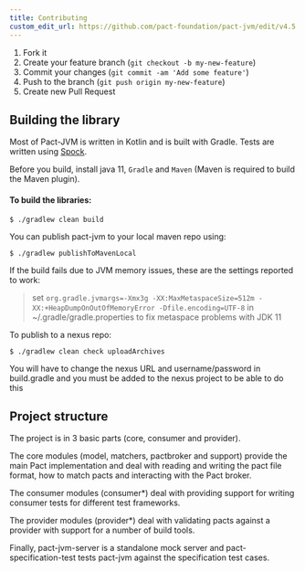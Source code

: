 ```yaml
---
title: Contributing
custom_edit_url: https://github.com/pact-foundation/pact-jvm/edit/v4.5.x/CONTRIBUTING.md
---
```

<!-- This file has been synced from the pact-foundation/pact-jvm repository. Please do not edit it directly. The URL of the source file can be found in the custom_edit_url value above -->

1. Fork it
2. Create your feature branch (`git checkout -b my-new-feature`)
3. Commit your changes (`git commit -am 'Add some feature'`)
4. Push to the branch (`git push origin my-new-feature`)
5. Create new Pull Request

## Building the library

Most of Pact-JVM is written in Kotlin and is built with Gradle. Tests are written using [Spock](https://spockframework.org/).

Before you build, install java 11, `Gradle` and `Maven` (Maven is required to build the Maven plugin).

#### To build the libraries:

    $ ./gradlew clean build

You can publish pact-jvm to your local maven repo using:

    $ ./gradlew publishToMavenLocal

If the build fails due to JVM memory issues, these are the settings reported to work:
>  set `org.gradle.jvmargs=-Xmx3g -XX:MaxMetaspaceSize=512m -XX:+HeapDumpOnOutOfMemoryError -Dfile.encoding=UTF-8` in ~/.gradle/gradle.properties to fix metaspace problems with JDK 11

To publish to a nexus repo:

    $ ./gradlew clean check uploadArchives

You will have to change the nexus URL and username/password in build.gradle and you must be added to the nexus project
to be able to do this

## Project structure

The project is in 3 basic parts (core, consumer and provider). 

The core modules (model, matchers, pactbroker and support) provide the main Pact implementation and deal
with reading and writing the pact file format, how to match pacts and interacting with the Pact broker. 

The consumer modules (consumer\*) deal with providing support for writing consumer tests for different test frameworks. 

The provider modules (provider\*) deal with validating pacts against a provider with support for a number of build tools. 

Finally, pact-jvm-server is a standalone mock server and pact-specification-test tests pact-jvm against the specification test cases.

